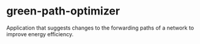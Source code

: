 # green-path-optimizer
Application that suggests changes to the forwarding paths of a network to improve energy efficiency.
